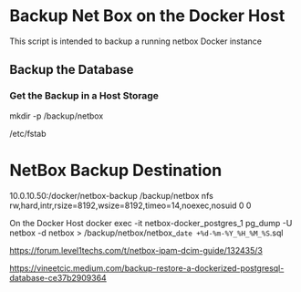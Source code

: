 # Backup Net Box on the Docker Host

This script is intended to backup a running netbox Docker instance

## Backup the Database 

### Get the Backup in a  Host Storage

mkdir -p /backup/netbox

/etc/fstab
# NetBox Backup Destination
10.0.10.50:/docker/netbox-backup /backup/netbox nfs rw,hard,intr,rsize=8192,wsize=8192,timeo=14,noexec,nosuid 0 0

On the Docker Host
docker exec -it netbox-docker_postgres_1 pg_dump -U netbox -d netbox > /backup/netbox/netbox_`date +%d-%m-%Y_%H_%M_%S`.sql


https://forum.level1techs.com/t/netbox-ipam-dcim-guide/132435/3

https://vineetcic.medium.com/backup-restore-a-dockerized-postgresql-database-ce37b2909364
